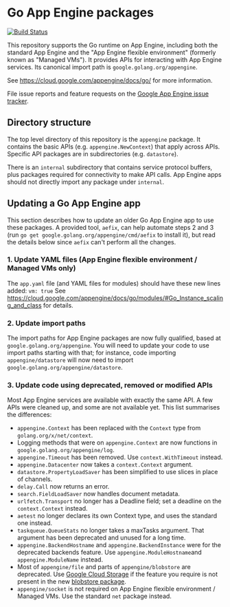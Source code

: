 # Go App Engine packages

[![Build Status](https://travis-ci.org/golang/appengine.svg)](https://travis-ci.org/golang/appengine)

This repository supports the Go runtime on App Engine, including both the
standard App Engine and the "App Engine flexible environment" (formerly known as
"Managed VMs"). It provides APIs for interacting with App Engine services. Its
canonical import path is `google.golang.org/appengine`.

See https://cloud.google.com/appengine/docs/go/ for more information.

File issue reports and feature requests on the
[Google App Engine issue tracker](https://code.google.com/p/googleappengine/issues/entry?template=Go%20defect).

## Directory structure

The top level directory of this repository is the `appengine` package. It
contains the basic APIs (e.g. `appengine.NewContext`) that apply across APIs.
Specific API packages are in subdirectories (e.g. `datastore`).

There is an `internal` subdirectory that contains service protocol buffers, plus
packages required for connectivity to make API calls. App Engine apps should not
directly import any package under `internal`.

## Updating a Go App Engine app

This section describes how to update an older Go App Engine app to use these
packages. A provided tool, `aefix`, can help automate steps 2 and 3 (run `go get
google.golang.org/appengine/cmd/aefix` to install it), but read the details
below since `aefix` can't perform all the changes.

### 1. Update YAML files (App Engine flexible environment / Managed VMs only)

The `app.yaml` file (and YAML files for modules) should have these new lines
added: `vm: true` See
https://cloud.google.com/appengine/docs/go/modules/#Go_Instance_scaling_and_class
for details.

### 2. Update import paths

The import paths for App Engine packages are now fully qualified, based at
`google.golang.org/appengine`. You will need to update your code to use import
paths starting with that; for instance, code importing `appengine/datastore`
will now need to import `google.golang.org/appengine/datastore`.

### 3. Update code using deprecated, removed or modified APIs

Most App Engine services are available with exactly the same API. A few APIs
were cleaned up, and some are not available yet. This list summarises the
differences:

*   `appengine.Context` has been replaced with the `Context` type from
    `golang.org/x/net/context`.
*   Logging methods that were on `appengine.Context` are now functions in
    `google.golang.org/appengine/log`.
*   `appengine.Timeout` has been removed. Use `context.WithTimeout` instead.
*   `appengine.Datacenter` now takes a `context.Context` argument.
*   `datastore.PropertyLoadSaver` has been simplified to use slices in place of
    channels.
*   `delay.Call` now returns an error.
*   `search.FieldLoadSaver` now handles document metadata.
*   `urlfetch.Transport` no longer has a Deadline field; set a deadline on the
    `context.Context` instead.
*   `aetest` no longer declares its own Context type, and uses the standard one
    instead.
*   `taskqueue.QueueStats` no longer takes a maxTasks argument. That argument
    has been deprecated and unused for a long time.
*   `appengine.BackendHostname` and `appengine.BackendInstance` were for the
    deprecated backends feature. Use `appengine.ModuleHostname`and
    `appengine.ModuleName` instead.
*   Most of `appengine/file` and parts of `appengine/blobstore` are deprecated.
    Use [Google Cloud Storage](https://godoc.org/cloud.google.com/go/storage) if
    the feature you require is not present in the new
    [blobstore package](https://google.golang.org/appengine/blobstore).
*   `appengine/socket` is not required on App Engine flexible environment /
    Managed VMs. Use the standard `net` package instead.
